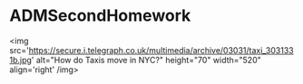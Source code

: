 # ADMSecondHomework

<img src='https://secure.i.telegraph.co.uk/multimedia/archive/03031/taxi_3031331b.jpg' alt="How do Taxis move in NYC?" height="70" width="520" align='right' /img>
